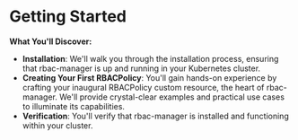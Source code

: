 # Getting Started

**What You'll Discover:**

* **Installation**: We'll walk you through the installation process, ensuring that rbac-manager is up and running in your Kubernetes cluster.
* **Creating Your First RBACPolicy**: You'll gain hands-on experience by crafting your inaugural RBACPolicy custom resource, the heart of rbac-manager. We'll provide crystal-clear examples and practical use cases to illuminate its capabilities.
* **Verification**: You'll verify that rbac-manager is installed and functioning within your cluster.&#x20;



